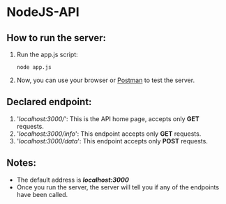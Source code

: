 # NodeJS-API

## How to run the server:
1. Run the app.js script:
    ```console
    node app.js
    ```
2. Now, you can use your browser or [Postman](https://www.getpostman.com/) to test the server.

## Declared endpoint:
1. '_localhost:3000/_': This is the API home page, accepts only **GET** requests.
2. '_localhost:3000/info_': This endpoint accepts only **GET** requests.
3. '_localhost:3000/data_': This endpoint accepts only **POST** requests.
## Notes:
* The default address is **_localhost:3000_**
* Once you run the server, the server will tell you if any of the endpoints have been called. 
